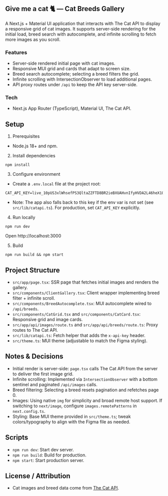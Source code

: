 ## Give me a cat 🐈 — Cat Breeds Gallery

A Next.js + Material UI application that interacts with The Cat API to display a responsive grid of cat images. It supports server-side rendering for the initial load, breed search with autocomplete, and infinite scrolling to fetch more images as you scroll.

### Features

- Server-side rendered initial page with cat images.
- Responsive MUI grid and cards that adapt to screen size.
- Breed search autocomplete; selecting a breed filters the grid.
- Infinite scrolling with IntersectionObserver to load additional pages.
- API proxy routes under `/api` to keep the API key server-side.

### Tech

- Next.js App Router (TypeScript), Material UI, The Cat API.

## Setup

1) Prerequisites
- Node.js 18+ and npm.

2) Install dependencies
```
npm install
```

3) Configure environment
- Create a `.env.local` file at the project root:
```
CAT_API_KEY=live_10pUS3xlWhsefPS3QltaZZFTD8BR2ieBXUAHvnIfyHVDA2L46heX1QLgAwX1xTm
```
- Note: The app also falls back to this key if the env var is not set (see `src/lib/catapi.ts`). For production, set `CAT_API_KEY` explicitly.

4) Run locally
```
npm run dev
```
Open http://localhost:3000

5) Build
```
npm run build && npm start
```

## Project Structure

- `src/app/page.tsx`: SSR page that fetches initial images and renders the gallery.
- `src/components/ClientGallery.tsx`: Client wrapper implementing breed filter + infinite scroll.
- `src/components/BreedAutocomplete.tsx`: MUI autocomplete wired to `/api/breeds`.
- `src/components/CatGrid.tsx` and `src/components/CatCard.tsx`: Responsive grid and image cards.
- `src/app/api/images/route.ts` and `src/app/api/breeds/route.ts`: Proxy routes to The Cat API.
- `src/lib/catapi.ts`: Fetch helper that adds the `x-api-key` header.
- `src/theme.ts`: MUI theme (adjustable to match the Figma styling).

## Notes & Decisions

- Initial render is server-side: `page.tsx` calls The Cat API from the server to deliver the first image grid.
- Infinite scrolling: Implemented via `IntersectionObserver` with a bottom sentinel and paginated `/api/images` calls.
- Breed filtering: Selecting a breed resets pagination and refetches page 0.
- Images: Using native `img` for simplicity and broad remote host support. If switching to `next/image`, configure `images.remotePatterns` in `next.config.ts`.
- Styling: Base MUI theme provided in `src/theme.ts`; tweak colors/typography to align with the Figma file as needed.

## Scripts

- `npm run dev`: Start dev server.
- `npm run build`: Build for production.
- `npm start`: Start production server.

## License / Attribution

- Cat images and breed data come from [The Cat API](https://thecatapi.com/).

